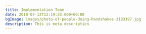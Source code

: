 ```yaml
---
title: Implementation Team
date: 2018-07-12T12:19:33.000+00:00
bgImage: images/photo-of-people-doing-handshakes-3183197.jpg
description: This is meta description
---
```

